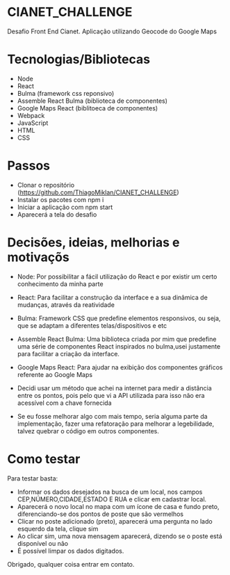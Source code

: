 # CIANET_CHALLENGE

Desafio Front End Cianet. Aplicação utilizando Geocode do Google Maps

# Tecnologias/Bibliotecas

- Node
- React
- Bulma (framework css reponsivo)
- Assemble React Bulma (biblioteca de componentes)
- Google Maps React (biblitoeca de componentes)
- Webpack
- JavaScript
- HTML
- CSS

# Passos

- Clonar o repositório (https://github.com/ThiagoMiklan/CIANET_CHALLENGE)
- Instalar os pacotes com npm i
- Iniciar a aplicação com npm start
- Aparecerá a tela do desafio

# Decisões, ideias, melhorias e motivaçõs

- Node: Por possibilitar a fácil utilização do React e por existir um certo conhecimento da minha parte
- React: Para facilitar a construção da interface e a sua dinâmica de mudanças, através da reatividade
- Bulma: Framework CSS que predefine elementos responsivos, ou seja, que se adaptam a diferentes telas/dispositivos e etc
- Assemble React Bulma: Uma biblioteca criada por mim que predefine uma série de componentes React inspirados no bulma,usei justamente para facilitar a criação da interface.
- Google Maps React: Para ajudar na exibição dos componentes gráficos referente ao Google Maps
 
- Decidi usar um método que achei na internet para medir a distância entre os pontos, pois pelo que vi a API utilizada para isso não era acessível com a chave fornecida 
- Se eu fosse melhorar algo com mais tempo, seria alguma parte da implementação, fazer uma refatoração para melhorar a legebilidade, talvez quebrar o código em outros componentes.
 
# Como testar
 
Para testar basta:
 
 - Informar os dados desejados na busca de um local, nos campos CEP,NÚMERO,CIDADE,ESTADO E RUA e clicar em cadastrar local.
 - Aparecerá o novo local no mapa com um ícone de casa e fundo preto, diferenciando-se dos pontos de poste que são vermelhos
 - Clicar no poste adicionado (preto), aparecerá uma pergunta no lado esquerdo da tela, clique sim
 - Ao clicar sim, uma nova mensagem aparecerá, dizendo se o poste está disponível ou não
 - É possível limpar os dados digitados.
 
Obrigado, qualquer coisa entrar em contato.
 